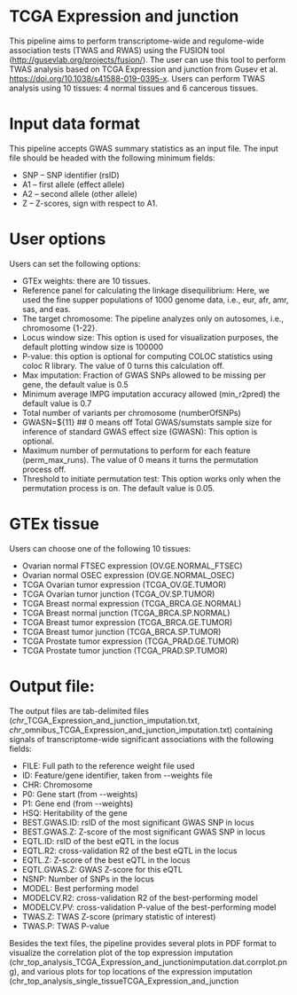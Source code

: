 # TCGA Expression and junction 

This pipeline aims to perform transcriptome-wide and regulome-wide association tests (TWAS and RWAS) using the FUSION  tool (http://gusevlab.org/projects/fusion/). The user can use this tool to perform TWAS analysis based on TCGA Expression and junction from  Gusev et al. https://doi.org/10.1038/s41588-019-0395-x. Users can perform TWAS analysis using  10 tissues: 4 normal tissues and 6 cancerous tissues. 

# Input data format
This pipeline accepts  GWAS summary statistics as an input file. The input file should be headed with the following minimum fields:  
- SNP – SNP identifier (rsID)
- A1 – first allele (effect allele)
- A2 – second allele (other allele)
- Z – Z-scores, sign with respect to A1.

# User options
Users can set the following options:
- GTEx weights: there are 10 tissues. 
- Reference panel for calculating the linkage disequilibrium: Here, we used the fine supper populations of 1000 genome data, i.e.,  eur, afr, amr, sas, and  eas. 
- The target chromosome: The pipeline analyzes only on autosomes, i.e., chromosome {1-22}.
- Locus window size: This option is used for visualization purposes,  the default plotting window size is  100000
- P-value: this option is optional for computing  COLOC statistics using coloc R library. The value of 0 turns this calculation off. 
- Max imputation: Fraction of GWAS SNPs allowed to be missing per gene, the default value is  0.5
- Minimum average IMPG imputation accuracy allowed (min_r2pred) the default value is	 0.7
- Total number of variants per chromosome (numberOfSNPs)
- GWASN=${11}  ## 0 means off
Total GWAS/sumstats sample size for inference of standard GWAS effect size (GWASN): This option is optional. 
- Maximum number of permutations to perform for each feature (perm_max_runs). The value of  0 means it turns the permutation process off.	
- Threshold to initiate permutation test: This option works only when the permutation process is on. The default value is 0.05.


# GTEx tissue
 Users can choose one of the following 10 tissues:
- Ovarian normal FTSEC expression (OV.GE.NORMAL_FTSEC)
- Ovarian normal OSEC expression	 (OV.GE.NORMAL_OSEC)
- TCGA Ovarian tumor expression	 (TCGA_OV.GE.TUMOR)
- TCGA Ovarian tumor junction	 (TCGA_OV.SP.TUMOR)
- TCGA Breast normal expression	(TCGA_BRCA.GE.NORMAL) 
- TCGA Breast normal junction	 (TCGA_BRCA.SP.NORMAL)
- TCGA Breast tumor expression	 (TCGA_BRCA.GE.TUMOR)
- TCGA Breast tumor junction	 (TCGA_BRCA.SP.TUMOR)
- TCGA Prostate tumor expression	 (TCGA_PRAD.GE.TUMOR)
- TCGA Prostate tumor junction	(TCGA_PRAD.SP.TUMOR) 


# Output file:
The output files are tab-delimited files (*chr*_TCGA_Expression_and_junction_imputation.txt, *chr*_omnibus_TCGA_Expression_and_junction_imputation.txt) containing  signals of transcriptome-wide significant associations  with the following fields:
- FILE: Full path to the reference weight file used
- ID: Feature/gene identifier, taken from --weights file
- CHR: Chromosome
- P0: Gene start (from --weights)
- P1: Gene end (from --weights)
- HSQ: Heritability of the gene
- BEST.GWAS.ID: rsID of the most significant GWAS SNP in locus
- BEST.GWAS.Z: Z-score of the most significant GWAS SNP in locus
- EQTL.ID: rsID of the best eQTL in the locus
- EQTL.R2: cross-validation R2 of the best eQTL in the locus
- EQTL.Z: Z-score of the best eQTL in the locus
- EQTL.GWAS.Z: GWAS Z-score for this eQTL
- NSNP: Number of SNPs in the locus
- MODEL: Best performing model 
- MODELCV.R2: cross-validation R2 of the best-performing model
- MODELCV.PV: cross-validation P-value of the best-performing model
- TWAS.Z: TWAS Z-score (primary statistic of interest)
- TWAS.P: TWAS P-value


Besides the text files, the pipeline provides several plots in PDF format to visualize the correlation plot of the top expression imputation (chr_top_analysis_TCGA_Expression_and_junctionimputation.dat.corrplot.png), and various plots for top locations of the expression imputation (chr_top_analysis_single_tissueTCGA_Expression_and_junction






